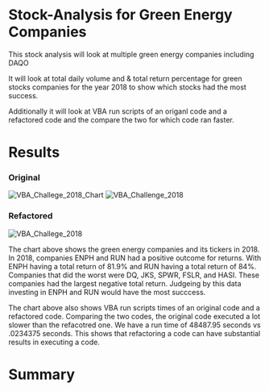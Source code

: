 # Stock-Analysis for Green Energy Companies
This stock analysis will look at multiple green energy companies including DAQO

It will look at total daily volume and & total return percentage 
for green stocks companies for the year 2018 to show which stocks had the most success.

Additionally it will look at VBA run scripts of
an origanl code and a refactored code and the compare the two for which code ran faster.


# Results
### Original
![VBA_Challege_2018_Chart](https://user-images.githubusercontent.com/117749494/204617025-f52c89a2-eca6-4a10-abe3-65b2c56db371.PNG)
![VBA_Challenge_2018](https://user-images.githubusercontent.com/117749494/204617070-01f90d00-12ed-4c2f-9363-beaca974f563.PNG)
### Refactored
![VBA_Challege_2018](https://user-images.githubusercontent.com/117749494/204617264-b777274f-433b-447d-baf4-90ab45eb0820.PNG)

  The chart above shows the green energy companies and its tickers in 2018. In 2018, companies ENPH and RUN had a positive outcome for returns.
With ENPH having a total return of 81.9% and RUN having a total return of 84%. Companies that did the worst were DQ, JKS, SPWR, FSLR, and HASI.
These companies had the largest negative total return. Judgeing by this data investing in ENPH and RUN would have the most succcess.

  The chart above also shows VBA run scripts times of an original code and a refactored code. Comparing the two codes, the original code executed a lot 
slower than the refacotred one. We have a run time of 48487.95 seconds vs .0234375 seconds. This shows that refactoring a code can have substantial results in executing a code.

# Summary
  
